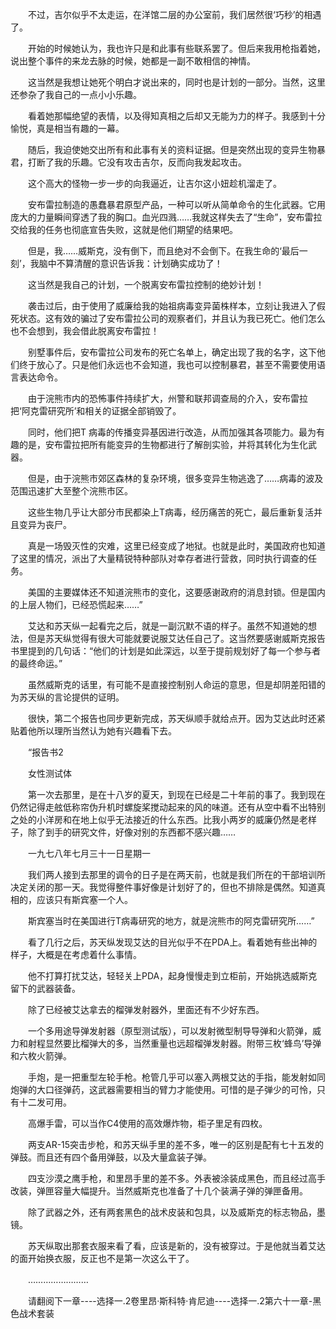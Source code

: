 <div class="read-content j_readContent" id="">
                <p>　　不过，吉尔似乎不太走运，在洋馆二层的办公室前，我们居然很‘巧秒’的相遇了。<p>　　开始的时候她认为，我也许只是和此事有些联系罢了。但后来我用枪指着她，说出整个事件的来龙去脉的时候，她都是一副不敢相信的神情。<p>　　这当然是我想让她死个明白才说出来的，同时也是计划的一部分。当然，这里还参杂了我自己的一点小小乐趣。<p>　　看着她那幅绝望的表情，以及得知真相之后却又无能为力的样子。我感到十分愉悦，真是相当有趣的一幕。<p>　　随后，我迫使她交出所有和此事有关的资料证据。但是突然出现的变异生物暴君，打断了我的乐趣。它没有攻击吉尔，反而向我发起攻击。<p>　　这个高大的怪物一步一步的向我逼近，让吉尔这小妞趁机溜走了。<p>　　安布雷拉制造的愚蠢暴君原型产品，一种可以听从简单命令的生化武器。它用庞大的力量瞬间穿透了我的胸口。血光四溅……我就这样失去了“生命”，安布雷拉交给我的任务也彻底宣告失败，这就是他们期望的结果吧。<p>　　但是，我……威斯克，没有倒下，而且绝对不会倒下。在我生命的‘最后一刻’，我脑中不算清醒的意识告诉我：计划确实成功了！<p>　　这当然是我自己的计划，一个脱离安布雷拉控制的绝妙计划！<p>　　袭击过后，由于使用了威廉给我的始祖病毒变异菌株样本，立刻让我进入了假死状态。这有效的骗过了安布雷拉公司的观察者们，并且认为我已死亡。他们怎么也不会想到，我会借此脱离安布雷拉！<p>　　别墅事件后，安布雷拉公司发布的死亡名单上，确定出现了我的名字，这下他们终于放心了。只是他们永远也不会知道，我也可以控制暴君，甚至不需要使用语言表达命令。<p>　　由于浣熊市内的恐怖事件持续扩大，州警和联邦调查局的介入，安布雷拉把‘阿克雷研究所’和相关的证据全部销毁了。<p>　　同时，他们把T 病毒的传播变异基因进行改造，从而加强其各项能力。最为有趣的是，安布雷拉把所有能变异的生物都进行了解剖实验，并将其转化为生化武器。<p>　　但是，由于浣熊市郊区森林的复杂环境，很多变异生物逃逸了……病毒的波及范围迅速扩大至整个浣熊市区。<p>　　这些生物几乎让大部分市民都染上T病毒，经历痛苦的死亡，最后重新复活并且变异为丧尸。<p>　　真是一场毁灭性的灾难，这里已经变成了地狱。也就是此时，美国政府也知道了这里的情况，派出了大量精锐特种部队对幸存者进行营救，同时执行调查的任务。<p>　　美国的主要媒体还不知道浣熊市的变化，这要感谢政府的消息封锁。但是国内的上层人物们，已经恐慌起来……”<p>　　艾达和苏天纵一起看完之后，就是一副沉默不语的样子。虽然不知道她的想法，但是苏天纵觉得有很大可能就要说服艾达任自己了。这当然要感谢威斯克报告书里提到的几句话：“他们的计划是如此深远，以至于提前规划好了每一个参与者的最终命运。”<p>　　虽然威斯克的话里，有可能不是直接控制别人命运的意思，但是却阴差阳错的为苏天纵的言论提供的证明。<p>　　很快，第二个报告也同步更新完成，苏天纵顺手就给点开。因为艾达此时还紧贴着他所以理所当然认为她有兴趣看下去。<p>　　“报告书2<p>　　女性测试体<p>　　第一次去那里，是在十八岁的夏天，到现在已经是二十年前的事了。我到现在仍然记得走舷低称帘伪升机时螺旋桨搅动起来的风的味道。还有从空中看不出特别之处的小洋房和在地上似乎无法接近的什么东西。比我小两岁的威廉仍然是老样子，除了到手的研究文件，好像对别的东西都不感兴趣……<p>　　一九七八年七月三十一日星期一<p>　　我们两人接到去那里的调令的日子是在两天前，也就是我们所在的干部培训所决定关闭的那一天。我觉得整件事好像是计划好了的，但也不排除是偶然。知道真相的，应该只有斯宾塞一个人。<p>　　斯宾塞当时在美国进行T病毒研究的地方，就是浣熊市的阿克雷研究所……”<p>　　看了几行之后，苏天纵发现艾达的目光似乎不在PDA上。看着她有些出神的样子，大概是在考虑着什么事情。<p>　　他不打算打扰艾达，轻轻关上PDA，起身慢慢走到立柜前，开始挑选威斯克留下的武器装备。<p>　　除了已经被艾达拿去的榴弹发射器外，里面还有不少好东西。<p>　　一个多用途导弹发射器（原型测试版），可以发射微型制导导弹和火箭弹，威力和射程显然要比榴弹大的多，当然重量也远超榴弹发射器。附带三枚‘蜂鸟’导弹和六枚火箭弹。<p>　　手炮，是一把重型左轮手枪。枪管几乎可以塞入两根艾达的手指，能发射如同炮弹的大口径弹药，这武器需要相当的臂力才能使用。可惜的是子弹少的可怜，只有十二发可用。<p>　　高爆手雷，可以当作C4使用的高效爆炸物，柜子里足有四枚。<p>　　两支AR-15突击步枪，和苏天纵手里的差不多，唯一的区别是配有七十五发的弹鼓。而且还有四个备用弹鼓，以及大量盒装子弹。<p>　　四支沙漠之鹰手枪，和里昂手里的差不多。外表被涂装成黑色，而且经过高手改装，弹匣容量大幅提升。当然威斯克也准备了十几个装满子弹的弹匣备用。<p>　　除了武器之外，还有两套黑色的战术皮装和包具，以及威斯克的标志物品，墨镜。<p>　　苏天纵取出那套衣服来看了看，应该是新的，没有被穿过。于是他就当着艾达的面开始换衣服，反正也不是第一次这么干了。<p>　　……………………<p>　　请翻阅下一章----选择一.2卷里昂·斯科特·肯尼迪----选择一.2第六十一章-黑色战术套装<p> 
            </div>